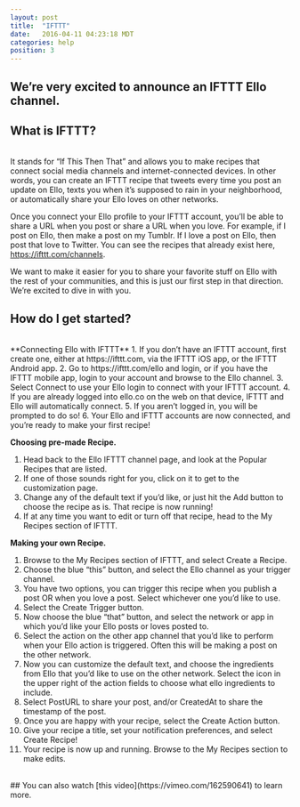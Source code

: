 ```yaml
---
layout: post
title:  "IFTTT"
date:   2016-04-11 04:23:18 MDT
categories: help
position: 3
---
```

## We’re very excited to announce an IFTTT Ello channel.

## What is IFTTT? 
<br>
It stands for “If This Then That” and allows you to make recipes that connect social media channels and internet-connected devices. In other words, you can create an IFTTT recipe that tweets every time you post an update on Ello, texts you when it’s supposed to rain in your neighborhood, or automatically share your Ello loves on other networks.

Once you connect your Ello profile to your IFTTT account, you’ll be able to share a URL when you post or share a URL when you love. For example, if I post on Ello, then make a post on my Tumblr. If I love a post on Ello, then post that love to Twitter. You can see the recipes that already exist here, https://ifttt.com/channels.

We want to make it easier for you to share your favorite stuff on Ello with the rest of your communities, and this is just our first step in that direction. We’re excited to dive in with you.

## How do I get started?
<br>
**Connecting Ello with IFTTT**
1. If you don’t have an IFTTT account, first create one, either at https://ifttt.com, via the IFTTT iOS app, or the IFTTT Android app.
2. Go to https://ifttt.com/ello and login, or if you have the IFTTT mobile app, login to your account and browse to the Ello channel. 
3. Select Connect to use your Ello login to connect with your IFTTT account. 
4. If you are already logged into ello.co on the web on that device, IFTTT and Ello will automatically connect.
5. If you aren’t logged in, you will be prompted to do so!
6. Your Ello and IFTTT accounts are now connected, and you’re ready to make your first recipe!

**Choosing pre-made Recipe.**
1. Head back to the Ello IFTTT channel page, and look at the Popular Recipes that are listed.
2. If one of those sounds right for you, click on it to get to the customization page.
3. Change any of the default text if you’d like, or just hit the Add button to choose the recipe as is. That recipe is now running!
4. If at any time you want to edit or turn off that recipe, head to the My Recipes section of IFTTT.

**Making your own Recipe.**
1. Browse to the My Recipes section of IFTTT, and select Create a Recipe.
2. Choose the blue “this” button, and select the Ello channel as your trigger channel.
3. You have two options, you can trigger this recipe when you publish a post OR when you love a post. Select whichever one you’d like to use.
4. Select the Create Trigger button.
5. Now choose the blue “that” button, and select the network or app in which you’d like your Ello posts or loves posted to.
6. Select the action on the other app channel that you’d like to perform when your Ello action is triggered. Often this will be making a post on the other network.
7. Now you can customize the default text, and choose the ingredients from Ello that you’d like to use on the other network. Select the icon in the upper right of the action fields to choose what ello ingredients to include.
8. Select PostURL to share your post, and/or CreatedAt to share the timestamp of the post.
9. Once you are happy with your recipe, select the Create Action button.
10. Give your recipe a title, set your notification preferences, and select Create Recipe!
11. Your recipe is now up and running. Browse to the My Recipes section to make edits.
<br>
## You can also watch [this video](https://vimeo.com/162590641) to learn more.
